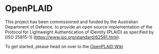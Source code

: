 # OpenPLAID 

This project has been commissioned and funded by the Australian Department of Defence, to provide an open source implementation of the Protocol for Lightweight Authentication of IDentity (PLAID) as specified by [ISO 25815-1] (https://www.iso.org/standard/62591.html). 

To get started, please head on over to the [OpenPLAID Wiki](https://github.com/makinako/OpenPLAID/wiki)
